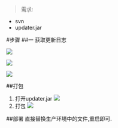 > 需求:

* svn
* updater.jar

#步骤
##一 获取更新日志

![](https://upload-images.jianshu.io/upload_images/13055171-8f5f60c5534d0dde.png?imageMogr2/auto-orient/strip%7CimageView2/2/w/1240)

![](https://upload-images.jianshu.io/upload_images/13055171-e61766efc1f76628.png?imageMogr2/auto-orient/strip%7CimageView2/2/w/1240)

![](https://upload-images.jianshu.io/upload_images/13055171-94635f5c74a6c6ca.png?imageMogr2/auto-orient/strip%7CimageView2/2/w/1240)

##打包

1. 打开updater.jar
   ![](https://upload-images.jianshu.io/upload_images/13055171-3a3215e30340993d.png?imageMogr2/auto-orient/strip%7CimageView2/2/w/1240)
2. 打包
   ![](https://upload-images.jianshu.io/upload_images/13055171-cb45de9b5eff87b8.png?imageMogr2/auto-orient/strip%7CimageView2/2/w/1240)

##部署
直接替换生产环境中的文件,重启即可.
